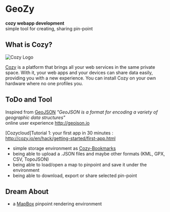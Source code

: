 # GeoZy

**cozy webapp development**  
simple tool for creating, sharing pin-point

## What is Cozy?

![Cozy Logo](https://raw.github.com/mycozycloud/cozy-setup/gh-pages/assets/images/happycloud.png)

[Cozy](http://cozy.io) is a platform that brings all your web services in the
same private space.  With it, your web apps and your devices can share data
easily, providing you with a new experience. You can install Cozy on your own
hardware where no one profiles you.

## ToDo and Tool

Inspired from [GeoJSON](http://geojson.org/)
*"GeoJSON is a format for encoding a variety of geographic data structures"*  
online user experience http://geojson.io

[Cozycloud]Tutorial 1: your first app in 30 minutes : http://cozy.io/en/hack/getting-started/first-app.html

* simple storage environment as [Cozy-Bookmarks](https://github.com/Piour/cozy-bookmarks)
* being able to upload a .JSON files and maybe other formats (KML, GPX, CSV, TopoJSON)
* being able to load/open a map to pinpoint and save it under the environment
* being able to download, export or share selected pin-point


## Dream About

* a [MapBox](https://github.com/mapbox) pinpoint rendering environment
